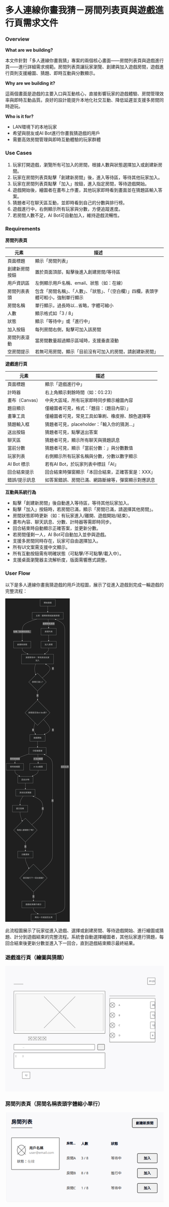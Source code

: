 # 多人連線你畫我猜－房間列表頁與遊戲進行頁需求文件

### Overview

**What are we building?**

本文件針對「多人連線你畫我猜」專案的兩個核心畫面——房間列表頁與遊戲進行頁——進行詳細需求規範。房間列表頁讓玩家瀏覽、創建與加入遊戲房間，遊戲進行頁則支援繪圖、猜題、即時互動與分數顯示。

**Why are we building it?**

這兩個畫面是遊戲的主要入口與互動核心，直接影響玩家的遊戲體驗、房間管理效率與即時互動品質。良好的設計能提升本地化社交互動、降低延遲並支援多房間同時遊玩。

**Who is it for?**

* LAN環境下的本地玩家
* 希望與朋友或AI Bot進行你畫我猜遊戲的用戶
* 需要高效房間管理與即時互動體驗的玩家群體

### Use Cases

1. 玩家打開遊戲，瀏覽所有可加入的房間，根據人數與狀態選擇加入或創建新房間。
2. 玩家在房間列表頁點擊「創建新房間」後，進入等待區，等待其他玩家加入。
3. 玩家在房間列表頁點擊「加入」按鈕，進入指定房間，等待遊戲開始。
4. 遊戲開始後，繪圖者在畫布上作畫，其他玩家即時看到畫面並在猜題區輸入答案。
5. 猜題者可在聊天區互動，並即時看到自己的分數與排行榜。
6. 遊戲進行中，右側顯示所有玩家與分數，方便追蹤進度。
7. 若房間人數不足，AI Bot可自動加入，維持遊戲流暢性。

### Requirements

**房間列表頁**

| 元素 | 描述 |
| --- | --- |
| 頁面標題 | 顯示「房間列表」 |
| 創建新房間按鈕 | 置於頁面頂部，點擊後進入創建房間/等待區 |
| 用戶資訊區 | 左側顯示用戶名稱、email、狀態（如：在線） |
| 房間列表表頭 | 包含「房間名稱」、「人數」、「狀態」、「（空白欄）」四欄，表頭字體可較小，強制單行顯示 |
| 房間名稱 | 單行顯示，過長時以...省略，字體可縮小 |
| 人數 | 顯示格式如「3 / 8」 |
| 狀態 | 顯示「等待中」或「進行中」 |
| 加入按鈕 | 每列房間右側，點擊可加入該房間 |
| 房間列表滾動 | 當房間數量超過顯示區域時，支援垂直滾動 |
| 空房間提示 | 若無可用房間，顯示「目前沒有可加入的房間，請創建新房間」 |

**遊戲進行頁**

| 元素 | 描述 |
| --- | --- |
| 頁面標題 | 顯示「遊戲進行中」 |
| 計時器 | 右上角顯示剩餘時間（如：01:23） |
| 畫布（Canvas） | 中央大區域，所有玩家即時同步顯示繪圖內容 |
| 題目顯示 | 僅繪圖者可見，格式：「題目：（題目內容）」 |
| 畫筆工具 | 僅繪圖者可見，常見工具如筆刷、橡皮擦、顏色選擇等 |
| 猜題輸入框 | 猜題者可見，placeholder：「輸入你的猜測...」 |
| 送出按鈕 | 猜題者可見，點擊送出答案 |
| 聊天區 | 猜題者可見，顯示所有聊天與猜題訊息 |
| 當前分數 | 猜題者可見，顯示「當前分數：」與分數數值 |
| 玩家列表 | 右側顯示所有玩家名稱與分數，分數以數字顯示 |
| AI Bot 標示 | 若有AI Bot，於玩家列表中標註「AI」 |
| 回合結束提示 | 回合結束時彈窗顯示「本回合結束，正確答案是：XXX」 |
| 錯誤/提示訊息 | 如答案錯誤、房間已滿、網路斷線等，彈窗顯示對應訊息 |

**互動與系統行為**

* 點擊「創建新房間」後自動進入等待區，等待其他玩家加入。
* 點擊「加入」按鈕時，若房間已滿，顯示「房間已滿，請選擇其他房間」。
* 房間狀態即時更新（如：有玩家進入/離開、遊戲開始/結束）。
* 畫布內容、聊天訊息、分數、計時器等需即時同步。
* 回合結束時自動顯示正確答案，並更新分數。
* 若房間僅剩一人，AI Bot可自動加入並參與遊戲。
* 支援多房間同時存在，玩家可自由選擇加入。
* 所有UI文案需支援中文顯示。
* 所有互動按鈕需有明確狀態（可點擊/不可點擊/載入中）。
* 支援桌面瀏覽器主流解析度，版面需響應式調整。

### User Flow

以下是多人連線你畫我猜遊戲的用戶流程圖，展示了從進入遊戲到完成一輪遊戲的完整流程：

![用戶流程圖](./src/userflow.png)

此流程圖展示了玩家從進入遊戲、選擇或創建房間、等待遊戲開始、進行繪圖或猜題、計分到遊戲結束的完整流程。系統會自動選擇繪圖者，其他玩家進行猜題，每回合結束後更新分數並進入下一回合，直到遊戲結束顯示最終結果。

### 遊戲進行頁（繪圖與猜題）

![遊戲進行頁面](./src/gameing_wireframe.png)

### 房間列表頁（房間名稱表頭字體縮小單行）

![房間列表頁面](./src/room_wireframe.png)